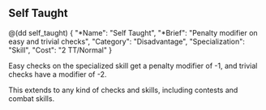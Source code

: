 ## Self Taught

@(dd self_taught)
{ 
  "*Name": "Self Taught",
  "*Brief": "Penalty modifier on easy and trivial checks",
  "Category": "Disadvantage",
  "Specialization": "Skill", 
  "Cost": "2 TT/Normal"
}

Easy checks on the specialized skill get a penalty modifier 
of -1, and trivial checks have a modifier of -2.

This extends to any kind of checks and skills, including
contests and combat skills.
